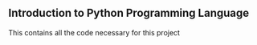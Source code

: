 ## Introduction to Python Programming Language

This contains all the code necessary for this project
